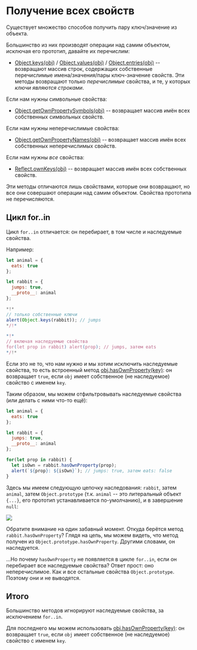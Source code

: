 
# Получение всех свойств

Существует множество способов получить пару ключ/значение из объекта.

Большинство из них производят операции над самим объектом, исключая его прототип, давайте их перечислим:

- [Object.keys(obj)](mdn:js/Object/keys) / [Object.values(obj)](mdn:js/Object/values) / [Object.entries(obj)](mdn:js/Object/entries) -- возвращают массив строк, содержащих собственные перечислимые имена/значения/пары ключ-значение свойств. Эти методы возвращают только *перечислимые* свойства, и те, у которых *ключи являются строками*.

Если нам нужны символьные свойства:

- [Object.getOwnPropertySymbols(obj)](mdn:js/Object/getOwnPropertySymbols) -- возвращает массив имён всех собственных символьных свойств.

Если нам нужны неперечислимые свойства:

- [Object.getOwnPropertyNames(obj)](mdn:js/Object/getOwnPropertyNames) -- возвращает массив имён всех собственных неперечислимых свойств.

Если нам нужны *все* свойства:

- [Reflect.ownKeys(obj)](mdn:js/Reflect/ownKeys) -- возвращает массив имён всех собственных свойств.

Эти методы отличаются лишь свойствами, которые они возвращают, но все они совершают операции над самим объектом. Свойства прототипа не перечисляются.

## Цикл for..in

Цикл `for..in` отличается: он перебирает, в том числе и наследуемые свойства.

Например:

```js run
let animal = {
  eats: true
};

let rabbit = {
  jumps: true,
  __proto__: animal
};

*!*
// только собственные ключи
alert(Object.keys(rabbit)); // jumps
*/!*

*!*
// включая наследуемые свойства
for(let prop in rabbit) alert(prop); // jumps, затем eats
*/!*
```

Если это не то, что нам нужно и мы хотим исключить наследуемые свойства, то есть встроенный метод [obj.hasOwnProperty(key)](mdn:js/Object/hasOwnProperty): он возвращает `true`, если `obj` имеет собственное (не наследуемое) свойство с именем `key`.

Таким образом, мы можем отфильтровывать наследуемые свойства (или делать с ними что-то ещё):

```js run
let animal = {
  eats: true
};

let rabbit = {
  jumps: true,
  __proto__: animal
};

for(let prop in rabbit) {
  let isOwn = rabbit.hasOwnProperty(prop);
  alert(`${prop}: ${isOwn}`); // jumps: true, затем eats: false
}
```

Здесь мы имеем следующую цепочку наследования: `rabbit`, затем `animal`, затем `Object.prototype` (т.к. `animal` -- это литеральный объект `{...}`, его прототип устанавливается по-умолчанию), и в завершение `null`:

![](rabbit-animal-object.png)

Обратите внимание на один забавный момент. Откуда берётся метод `rabbit.hasOwnProperty`? Глядя на цепь, мы можем видеть, что метод получен из `Object.prototype.hasOwnProperty`. Другими словами, он наследуется.

...Но почему `hasOwnProperty` не появляется в цикле `for..in`, если он перебирает все наследуемые свойства?  Ответ прост: оно неперечислимое. Как и все остальные свойства `Object.prototype`. Поэтому они и не выводятся.

## Итого

Большинство методов игнорируют наследуемые свойства, за исключением `for..in`.

Для последнего мы можем использовать [obj.hasOwnProperty(key)](mdn:js/Object/hasOwnProperty): он возвращает `true`, если `obj` имеет собственное (не наследуемое) свойство с именем `key`.
